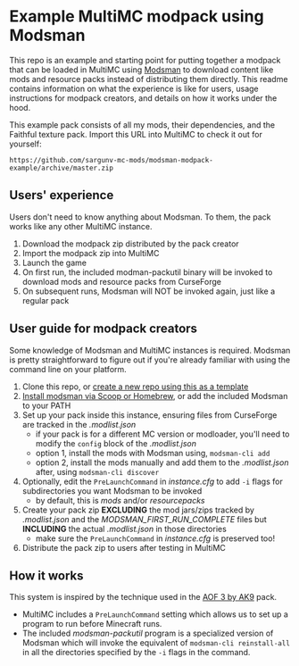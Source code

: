 # Example MultiMC modpack using Modsman

This repo is an example and starting point for putting together a modpack that can be loaded in MultiMC using [Modsman](https://github.com/sargunv/modsman/) to download content like mods and resource packs instead of distributing them directly. This readme contains information on what the experience is like for users, usage instructions for modpack creators, and details on how it works under the hood.

This example pack consists of all my mods, their dependencies, and the Faithful texture pack. Import this URL into MultiMC to check it out for yourself:

```
https://github.com/sargunv-mc-mods/modsman-modpack-example/archive/master.zip
```

## Users' experience

Users don't need to know anything about Modsman. To them, the pack works like any other MultiMC instance.

1. Download the modpack zip distributed by the pack creator
2. Import the modpack zip into MultiMC
3. Launch the game
4. On first run, the included modman-packutil binary will be invoked to download mods and resource packs from CurseForge
5. On subsequent runs, Modsman will NOT be invoked again, just like a regular pack

## User guide for modpack creators

Some knowledge of Modsman and MultiMC instances is required. Modsman is pretty straightforward to figure out if you're already familiar with using the command line on your platform.

1. Clone this repo, or [create a new repo using this as a template](https://github.com/sargunv-mc-mods/modsman-modpack-example/generate)
2. [Install modsman via Scoop or Homebrew](https://github.com/sargunv/modsman/blob/master/README.md), or add the included Modsman to your PATH
3. Set up your pack inside this instance, ensuring files from CurseForge are tracked in the *.modlist.json*
   * if your pack is for a different MC version or modloader, you'll need to modify the `config` block of the *.modlist.json*
   * option 1, install the mods with Modsman using, `modsman-cli add`
   * option 2, install the mods manually and add them to the *.modlist.json* after, using `modsman-cli discover`
4. Optionally, edit the `PreLaunchCommand` in *instance.cfg* to add `-i` flags for subdirectories you want Modsman to be invoked
   * by default, this is *mods* and/or *resourcepacks*
5. Create your pack zip **EXCLUDING** the mod jars/zips tracked by *.modlist.json* and the *MODSMAN_FIRST_RUN_COMPLETE* files but **INCLUDING** the actual *.modlist.json* in those directories
   * make sure the `PreLaunchCommand` in *instance.cfg* is preserved too!
6. Distribute the pack zip to users after testing in MultiMC

## How it works

This system is inspired by the technique used in the [AOF 3 by AK9](https://github.com/AllOfFabric/All-of-Fabric-3) pack.

 * MultiMC includes a `PreLaunchCommand` setting which allows us to set up a program to run before Minecraft runs.
 * The included *modsman-packutil* program is a specialized version of Modsman which will invoke the equivalent of `modsman-cli reinstall-all` in all the directories specified by the `-i` flags in the command.
